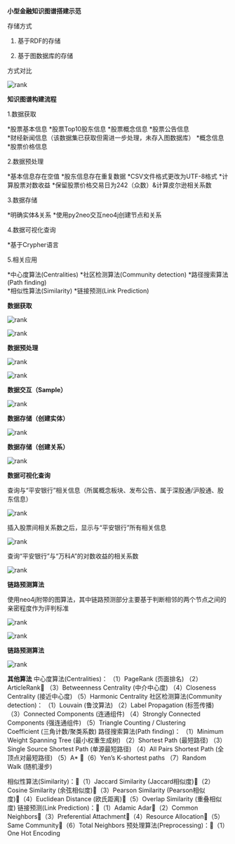 **小型金融知识图谱搭建示范**

存储方式

1. 基于RDF的存储

2. 基于图数据库的存储

方式对比

![rank](https://github.com/jm199504/Financial-Knowledge-Graphs/blob/master/images/compare.png)

**知识图谱构建流程**

1.数据获取

*股票基本信息   *股票Top10股东信息    *股票概念信息   *股票公告信息   
*财经新闻信息（该数据集已获取但需进一步处理，未存入图数据库）   *概念信息   *股票价格信息

2.数据预处理

*基本信息存在空值   *股东信息存在重复数据
*CSV文件格式更改为UTF-8格式    *计算股票对数收益   *保留股票价格交易日为242（众数）&计算皮尔逊相关系数

3.数据存储

*明确实体&关系    *使用py2neo交互neo4j创建节点和关系

4.数据可视化查询

*基于Crypher语言

5.相关应用

*中心度算法(Centralities)    *社区检测算法(Community detection)    *路径搜索算法(Path finding)   
*相似性算法(Similarity)    *链接预测(Link Prediction)

**数据获取**

![rank](https://github.com/jm199504/Financial-Knowledge-Graphs/blob/master/images/obtain.png)

![rank](https://github.com/jm199504/Financial-Knowledge-Graphs/blob/master/images/obtain2.png)

**数据预处理**

![rank](https://github.com/jm199504/Financial-Knowledge-Graphs/blob/master/images/preprocess.png)

![rank](https://github.com/jm199504/Financial-Knowledge-Graphs/blob/master/images/preprocess2.png)

**数据交互（Sample）**

![rank](https://github.com/jm199504/Financial-Knowledge-Graphs/blob/master/images/sample.png)

**数据存储（创建实体）**

![rank](https://github.com/jm199504/Financial-Knowledge-Graphs/blob/master/images/createEntity.png)

**数据存储（创建关系）**

![rank](https://github.com/jm199504/Financial-Knowledge-Graphs/blob/master/images/createRelation.png)

**数据可视化查询**

查询与“平安银行”相关信息（所属概念板块、发布公告、属于深股通/沪股通、股东信息）

![rank](https://github.com/jm199504/Financial-Knowledge-Graphs/blob/master/images/match.png)

插入股票间相关系数之后，显示与“平安银行”所有相关信息

![rank](https://github.com/jm199504/Financial-Knowledge-Graphs/blob/master/images/match2.png)

查询“平安银行”与“万科A”的对数收益的相关系数

![rank](https://github.com/jm199504/Financial-Knowledge-Graphs/blob/master/images/match3.png)

**链路预测算法**

使用neo4j附带的图算法，其中链路预测部分主要基于判断相邻的两个节点之间的亲密程度作为评判标准

![rank](https://github.com/jm199504/Financial-Knowledge-Graphs/blob/master/images/linkpredict.png)

![rank](https://github.com/jm199504/Financial-Knowledge-Graphs/blob/master/images/linkpredict2.png)

**链路预测算法**

![rank](https://github.com/jm199504/Financial-Knowledge-Graphs/blob/master/images/linkpredict3.png)

**其他算法**
中心度算法(Centralities)：
（1）PageRank (页面排名)
（2）ArticleRank
（3）Betweenness Centrality (中介中心度)
（4）Closeness Centrality (接近中心度)
（5）Harmonic Centrality
社区检测算法(Community detection)：
（1）Louvain (鲁汶算法)
（2）Label Propagation (标签传播)
（3）Connected Components (连通组件)
（4）Strongly Connected Components (强连通组件)
（5）Triangle Counting / Clustering Coefficient (三角计数/聚类系数)
路径搜索算法(Path finding)：
（1）Minimum Weight Spanning Tree (最小权重生成树)
（2）Shortest Path (最短路径)
（3）Single Source Shortest Path (单源最短路径)
（4）All Pairs Shortest Path (全顶点对最短路径)
（5）A* （6）Yen’s K-shortest paths
（7）Random Walk (随机漫步)

相似性算法(Similarity)：（1）Jaccard Similarity (Jaccard相似度)（2）Cosine Similarity (余弦相似度)（3）Pearson Similarity (Pearson相似度)（4）Euclidean Distance (欧氏距离)（5）Overlap Similarity (重叠相似度)
链接预测(Link Prediction)：（1）Adamic Adar（2）Common Neighbors（3）Preferential Attachment（4）Resource Allocation（5）Same Community（6）Total Neighbors
预处理算法(Preprocessing)：（1）One Hot Encoding

